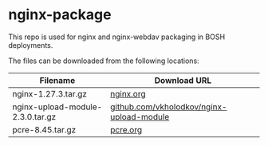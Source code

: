 nginx-package
============
This repo is used for nginx and nginx-webdav packaging in BOSH deployments.

The files can be downloaded from the following locations:

| Filename                         | Download URL                                                                                                      |
|----------------------------------|-------------------------------------------------------------------------------------------------------------------|
| nginx-1.27.3.tar.gz              | [nginx.org](http://nginx.org/download/nginx-1.27.3.tar.gz)                                                        |
| nginx-upload-module-2.3.0.tar.gz | [github.com/vkholodkov/nginx-upload-module](https://github.com/fdintino/nginx-upload-module/archive/2.3.0.tar.gz) 
| pcre-8.45.tar.gz                 | [pcre.org](ftp://ftp.csx.cam.ac.uk/pub/software/programming/pcre/pcre-8.45.tar.gz)                                |
